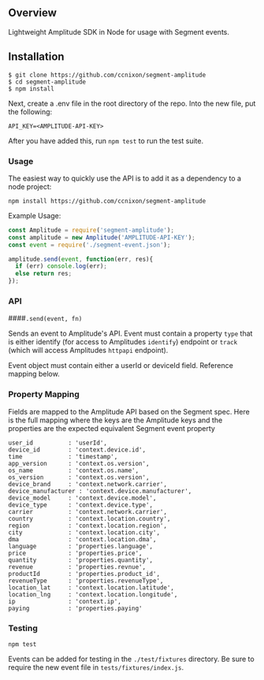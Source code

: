 ## Overview

Lightweight Amplitude SDK in Node for usage with Segment events.

## Installation

```
$ git clone https://github.com/ccnixon/segment-amplitude
$ cd segment-amplitude
$ npm install
```

Next, create a .env file in the root directory of the repo. Into the new file, put the following:

`API_KEY=<AMPLITUDE-API-KEY>`

After you have added this, run `npm test` to run the test suite.

### Usage

The easiest way to quickly use the API is to add it as a dependency to a node project:

`npm install https://github.com/ccnixon/segment-amplitude`

Example Usage:

```js
const Amplitude = require('segment-amplitude');
const amplitude = new Amplitude('AMPLITUDE-API-KEY');
const event = require('./segment-event.json');

amplitude.send(event, function(err, res){
  if (err) console.log(err);
  else return res;
});
```

### API

####`.send(event, fn)`

Sends an event to Amplitude's API. Event must contain a property `type` that is either identify (for access to Amplitudes `identify`) endpoint or `track` (which will access Amplitudes `httpapi` endpoint).

Event object must contain either a userId or deviceId field. Reference mapping below.

### Property Mapping

Fields are mapped to the Amplitude API based on the Segment spec. Here is the full mapping where the keys are the Amplitude keys and the properties are the expected equivalent Segment event property

```
user_id          : 'userId',
device_id        : 'context.device.id',
time             : 'timestamp',
app_version      : 'context.os.version',
os_name          : 'context.os.name',
os_version       : 'context.os.version',
device_brand     : 'context.network.carrier',
device_manufacturer : 'context.device.manufacturer',
device_model     : 'context.device.model',
device_type      : 'context.device.type',
carrier          : 'context.network.carrier',
country          : 'context.location.country',
region           : 'context.location.region',
city             : 'context.location.city',
dma              : 'context.location.dma',
language         : 'properties.language',
price            : 'properties.price',
quantity         : 'properties.quantity',
revenue          : 'properties.revnue',
productId        : 'properties.product_id',
revenueType      : 'properties.revenueType',
location_lat     : 'context.location.latitude',
location_lng     : 'context.location.longitude',
ip               : 'context.ip',
paying           : 'properties.paying'
```

### Testing

`npm test`

Events can be added for testing in the `./test/fixtures` directory. Be sure to require the new event file in `tests/fixtures/index.js`.




